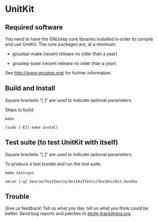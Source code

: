 UnitKit
=======

Required software
-----------------

You need to have the GNUstep core libraries installed in order to
compile and use UnitKit. The core packages are, at a minimum:

   * gnustep-make (recent release no older than a year)

   * gnustep-base (recent release no older than a year)

See <http://www.gnustep.org/> for further information.


Build and Install
-----------------

Square brackets "[ ]" are used to indicate optional parameters.

Steps to build:

	make

	[sudo [-E]] make install


Test suite (to test UnitKit with itself)
----------------------------------------

Square brackets "[ ]" are used to indicate optional parameters.

To produce a test bundle and run the test suite:

	make test=yes 
	
	ukrun [-q] Source/TestSource/UnitKitTests/TestUnitKit.bundle


Trouble
-------

Give us feedback! Tell us what you like; tell us what you think
could be better. Send bug reports and patches to <etoile-track@gna.org>.
